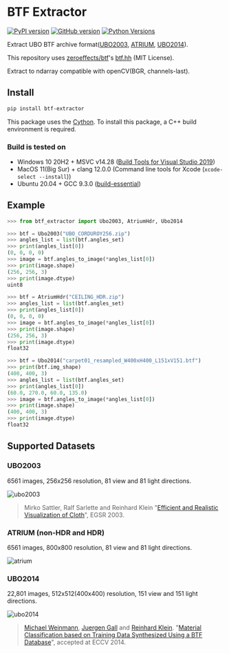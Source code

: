 # BTF Extractor
[![PyPI version](https://img.shields.io/pypi/v/btf-extractor?style=flat-square)](https://pypi.org/project/btf-extractor/#history)
[![GitHub version](https://img.shields.io/github/v/tag/2-propanol/BTF_extractor?style=flat-square)](https://github.com/2-propanol/BTF_extractor/releases)
[![Python Versions](https://img.shields.io/pypi/pyversions/btf-extractor?style=flat-square)](https://pypi.org/project/btf-extractor/)

Extract UBO BTF archive format([UBO2003](https://cg.cs.uni-bonn.de/en/projects/btfdbb/download/ubo2003/), [ATRIUM](https://cg.cs.uni-bonn.de/en/projects/btfdbb/download/atrium/), [UBO2014](https://cg.cs.uni-bonn.de/en/projects/btfdbb/download/ubo2014/)).

This repository uses [zeroeffects/btf](https://github.com/zeroeffects/btf)'s [btf.hh](https://github.com/zeroeffects/btf/blob/master/btf.hh) (MIT License).

Extract to ndarray compatible with openCV(BGR, channels-last).

## Install
```bash
pip install btf-extractor
```

This package uses the [Cython](https://cython.readthedocs.io/en/latest/src/quickstart/install.html).
To install this package, a C++ build environment is required.

### Build is tested on
- Windows 10 20H2 + MSVC v14.28 ([Build Tools for Visual Studio 2019](https://visualstudio.microsoft.com/downloads/))
- MacOS 11(Big Sur) + clang 12.0.0 (Command line tools for Xcode (`xcode-select --install`))
- Ubuntu 20.04 + GCC 9.3.0 ([build-essential](https://packages.ubuntu.com/focal/build-essential))

## Example
```python
>>> from btf_extractor import Ubo2003, AtriumHdr, Ubo2014

>>> btf = Ubo2003("UBO_CORDUROY256.zip")
>>> angles_list = list(btf.angles_set)
>>> print(angles_list[0])
(0, 0, 0, 0)
>>> image = btf.angles_to_image(*angles_list[0])
>>> print(image.shape)
(256, 256, 3)
>>> print(image.dtype)
uint8

>>> btf = AtriumHdr("CEILING_HDR.zip")
>>> angles_list = list(btf.angles_set)
>>> print(angles_list[0])
(0, 0, 0, 0)
>>> image = btf.angles_to_image(*angles_list[0])
>>> print(image.shape)
(256, 256, 3)
>>> print(image.dtype)
float32

>>> btf = Ubo2014("carpet01_resampled_W400xH400_L151xV151.btf")
>>> print(btf.img_shape)
(400, 400, 3)
>>> angles_list = list(btf.angles_set)
>>> print(angles_list[0])
(60.0, 270.0, 60.0, 135.0)
>>> image = btf.angles_to_image(*angles_list[0])
>>> print(image.shape)
(400, 400, 3)
>>> print(image.dtype)
float32
```

## Supported Datasets
### UBO2003
6561 images, 256x256 resolution, 81 view and 81 light directions. 

![ubo2003](https://user-images.githubusercontent.com/42978570/114306638-59518580-9b17-11eb-9961-baa775ab235f.jpg)
> Mirko Sattler, Ralf Sarlette and Reinhard Klein "[Efficient and Realistic Visualization of Cloth](http://cg.cs.uni-bonn.de/de/publikationen/paper-details/sattler-2003-efficient/)", EGSR 2003.

### ATRIUM (non-HDR and HDR)
6561 images, 800x800 resolution, 81 view and 81 light directions.

![atrium](https://user-images.githubusercontent.com/42978570/114306641-5c4c7600-9b17-11eb-8251-9a4a92a16b55.jpg)

### UBO2014
22,801 images, 512x512(400x400) resolution, 151 view and 151 light directions.

![ubo2014](https://user-images.githubusercontent.com/42978570/114306647-5f476680-9b17-11eb-9fb6-5332e104f341.jpg)
> [Michael Weinmann](https://cg.cs.uni-bonn.de/en/people/dr-michael-weinmann/), [Juergen Gall](http://www.iai.uni-bonn.de/~gall/) and [Reinhard Klein](https://cg.cs.uni-bonn.de/en/people/prof-dr-reinhard-klein/). "[Material Classification based on Training Data Synthesized Using a BTF Database](https://cg.cs.uni-bonn.de/de/publikationen/paper-details/weinmann-2014-materialclassification/)", accepted at ECCV 2014.
